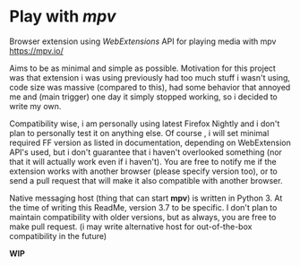 # Play with *mpv*

Browser extension using *WebExtensions* API for playing media with mpv https://mpv.io/

Aims to be as minimal and simple as possible.
Motivation for this project was that extension i was using previously had too much stuff i wasn't using, code size was massive (compared to this), had some behavior that annoyed me and (main trigger) one day it simply stopped working, so i decided to write my own.

Compatibility wise, i am personally using latest Firefox Nightly and i don't plan to personally test it on anything else. Of course , i will set minimal required FF version as listed in documentation, depending on WebExtension API's used, but i don't guarantee that i haven't overlooked something (nor that it will actually work even if i haven't). You are free to notify me if the extension works with another browser (please specify version too), or to send a pull request that will make it also compatible with another browser.

Native messaging host (thing that can start **mpv**) is written in Python 3. At the time of writing this ReadMe, version 3.7 to be specific. I don't plan to maintain compatibility with older versions, but as always, you are free to make pull request. (i may write alternative host for out-of-the-box compatibility in the future)

**WIP**
